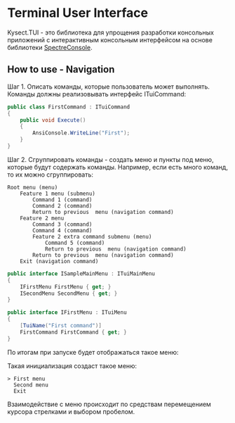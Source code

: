 # Terminal User Interface

Kysect.TUI - это библиотека для упрощения разработки консольных приложений с интерактивным консольным интерфейсом на основе библиотеки [SpectreConsole](https://spectreconsole.net/).

## How to use - Navigation

Шаг 1. Описать команды, которые пользователь может выполнять. Команды должны реализовывать интерфейс ITuiCommand:

```csharp
public class FirstCommand : ITuiCommand
{
    public void Execute()
    {
        AnsiConsole.WriteLine("First");
    }
}
```

Шаг 2. Сгруппировать команды - создать меню и пункты под меню, которые будут содержать команды. Например, если есть много команд, то их можно сгруппировать:

```
Root menu (menu)
    Feature 1 menu (submenu)
        Command 1 (command)
        Command 2 (command)
        Return to previous  menu (navigation command)
    Feature 2 menu
        Command 3 (command)
        Command 4 (command)
        Feature 2 extra command submenu (menu)
            Command 5 (command)
            Return to previous  menu (navigation command)
        Return to previous  menu (navigation command)
    Exit (navigation command)
```

```csharp
public interface ISampleMainMenu : ITuiMainMenu
{
    IFirstMenu FirstMenu { get; }
    ISecondMenu SecondMenu { get; }
}

public interface IFirstMenu : ITuiMenu
{
    [TuiName("First command")]
    FirstCommand FirstCommand { get; }
}
```

По итогам при запуске будет отображаться такое меню:

Такая инициализация создаст такое меню:

```
> First menu
  Second menu
  Exit
```

Взаимодействие с меню происходит по средствам перемещением курсора стрелками и выбором пробелом.
